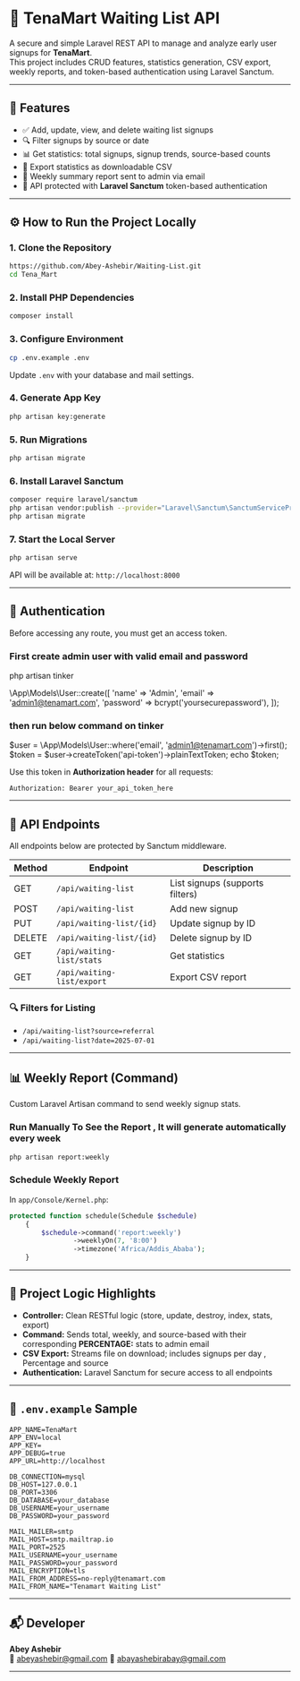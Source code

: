 # 📝 TenaMart Waiting List API

A secure and simple Laravel REST API to manage and analyze early user signups for **TenaMart**.  
This project includes CRUD features, statistics generation, CSV export, weekly reports, and token-based authentication using Laravel Sanctum.

---

## 🚀 Features

- ✅ Add, update, view, and delete waiting list signups
- 🔍 Filter signups by source or date
- 📊 Get statistics: total signups, signup trends, source-based counts
- 📁 Export statistics as downloadable CSV
- 📧 Weekly summary report sent to admin via email
- 🔐 API protected with **Laravel Sanctum** token-based authentication

---

## ⚙️ How to Run the Project Locally

### 1. Clone the Repository

```bash
https://github.com/Abey-Ashebir/Waiting-List.git
cd Tena_Mart
```

### 2. Install PHP Dependencies

```bash
composer install
```

### 3. Configure Environment

```bash
cp .env.example .env
```

Update `.env` with your database and mail settings.

### 4. Generate App Key

```bash
php artisan key:generate
```

### 5. Run Migrations

```bash
php artisan migrate
```

### 6. Install Laravel Sanctum

```bash
composer require laravel/sanctum
php artisan vendor:publish --provider="Laravel\Sanctum\SanctumServiceProvider"
php artisan migrate
```

### 7. Start the Local Server

```bash
php artisan serve
```

API will be available at: `http://localhost:8000`

---

## 🔐 Authentication

Before accessing any route, you must get an access token.

### First create admin user with valid email and password

php artisan tinker

\App\Models\User::create([
'name' => 'Admin',
'email' => 'admin1@tenamart.com',
'password' => bcrypt('yoursecurepassword'),
]);

### then run below command on tinker

$user = \App\Models\User::where('email', 'admin1@tenamart.com')->first();
$token = $user->createToken('api-token')->plainTextToken;
echo $token;

Use this token in **Authorization header** for all requests:

```
Authorization: Bearer your_api_token_here
```

---

## 🧪 API Endpoints

All endpoints below are protected by Sanctum middleware.

| Method | Endpoint                   | Description                     |
| ------ | -------------------------- | ------------------------------- |
| GET    | `/api/waiting-list`        | List signups (supports filters) |
| POST   | `/api/waiting-list`        | Add new signup                  |
| PUT    | `/api/waiting-list/{id}`   | Update signup by ID             |
| DELETE | `/api/waiting-list/{id}`   | Delete signup by ID             |
| GET    | `/api/waiting-list/stats`  | Get statistics                  |
| GET    | `/api/waiting-list/export` | Export CSV report               |

### 🔍 Filters for Listing

- `/api/waiting-list?source=referral`
- `/api/waiting-list?date=2025-07-01`

---

## 📊 Weekly Report (Command)

Custom Laravel Artisan command to send weekly signup stats.

### Run Manually To See the Report , It will generate automatically every week

```bash
php artisan report:weekly
```

### Schedule Weekly Report

In `app/Console/Kernel.php`:

```php
protected function schedule(Schedule $schedule)
    {
        $schedule->command('report:weekly')
                ->weeklyOn(7, '8:00')
                ->timezone('Africa/Addis_Ababa');
    }
```

---

## 🧠 Project Logic Highlights

- **Controller:** Clean RESTful logic (store, update, destroy, index, stats, export)
- **Command:** Sends total, weekly, and source-based with their corresponding **PERCENTAGE:** stats to admin email
- **CSV Export:** Streams file on download; includes signups per day , Percentage and source
- **Authentication:** Laravel Sanctum for secure access to all endpoints

---

## 📁 `.env.example` Sample

```env
APP_NAME=TenaMart
APP_ENV=local
APP_KEY=
APP_DEBUG=true
APP_URL=http://localhost

DB_CONNECTION=mysql
DB_HOST=127.0.0.1
DB_PORT=3306
DB_DATABASE=your_database
DB_USERNAME=your_username
DB_PASSWORD=your_password

MAIL_MAILER=smtp
MAIL_HOST=smtp.mailtrap.io
MAIL_PORT=2525
MAIL_USERNAME=your_username
MAIL_PASSWORD=your_password
MAIL_ENCRYPTION=tls
MAIL_FROM_ADDRESS=no-reply@tenamart.com
MAIL_FROM_NAME="Tenamart Waiting List"
```

---

## 📬 Developer

**Abey Ashebir**  
📧 abeyashebir@gmail.com
📧 abayashebirabay@gmail.com

---

